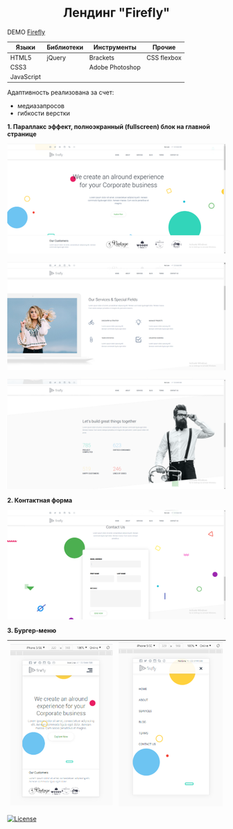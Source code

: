 <h1 align="center">Лендинг "Firefly"</h1>

DEMO [Firefly](https://zena86.github.io/firefly/)

Языки     | Библиотеки | Инструменты   |Прочие      |
----------|------------|---------------|------------|
HTML5     |jQuery      |Brackets       |CSS flexbox |
CSS3      |            |Adobe Photoshop|            |
JavaScript|            |               |            |

Адаптивность реализована за счет:
* медиазапросов
* гибкости верстки

**1. Параллакс эффект, полноэкранный (fullscreen) блок на главной странице**

![Screenshort 1](/images/imgreadme/screen-main.png)
&nbsp;
![Screenshort 1](/images/imgreadme/screen1.png)
&nbsp;
![Screenshort 1](/images/imgreadme/screen2.png)

**2. Контактная форма**

![Screenshort 1](/images/imgreadme/screen-contact.png)


**3. Бургер-меню**

![Screenshort 1](/images/imgreadme/screen-mobile1.png)|![Screenshort 1](/images/imgreadme/screen-mobile2.png)
------------------------------------------------------|------------------------------------------------------


[![License](https://img.shields.io/badge/License-Apache%202.0-blue.svg)](https://opensource.org/licenses/Apache-2.0)